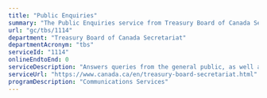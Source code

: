 ```yaml
---
title: "Public Enquiries"
summary: "The Public Enquiries service from Treasury Board of Canada Secretariat is not available end-to-end online, according to the GC Service Inventory."
url: "gc/tbs/1114"
department: "Treasury Board of Canada Secretariat"
departmentAcronym: "tbs"
serviceId: "1114"
onlineEndtoEnd: 0
serviceDescription: "Answers queries from the general public, as well as federal government employees."
serviceUrl: "https://www.canada.ca/en/treasury-board-secretariat.html"
programDescription: "Communications Services"
---
```

